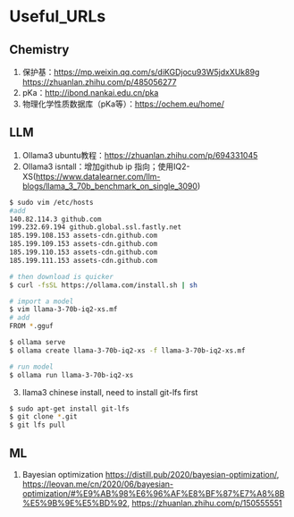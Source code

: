 # Useful_URLs

## Chemistry
1. 保护基：https://mp.weixin.qq.com/s/diKGDjocu93W5jdxXUk89g https://zhuanlan.zhihu.com/p/485056277
2. pKa：http://ibond.nankai.edu.cn/pka
3. 物理化学性质数据库（pKa等）：https://ochem.eu/home/


## LLM
1. Ollama3 ubuntu教程：https://zhuanlan.zhihu.com/p/694331045
2. Ollama3 isntall：增加github ip 指向；使用IQ2-XS(https://www.datalearner.com/llm-blogs/llama_3_70b_benchmark_on_single_3090)
```bash
$ sudo vim /etc/hosts
#add
140.82.114.3 github.com
199.232.69.194 github.global.ssl.fastly.net
185.199.108.153 assets-cdn.github.com
185.199.109.153 assets-cdn.github.com
185.199.110.153 assets-cdn.github.com
185.199.111.153 assets-cdn.github.com

# then download is quicker
$ curl -fsSL https://ollama.com/install.sh | sh

# import a model
$ vim llama-3-70b-iq2-xs.mf
# add
FROM *.gguf

$ ollama serve
$ ollama create llama-3-70b-iq2-xs -f llama-3-70b-iq2-xs.mf

# run model
$ ollama run llama-3-70b-iq2-xs

```
3. llama3 chinese install, need to install git-lfs first
```bash
$ sudo apt-get install git-lfs
$ git clone *.git
$ git lfs pull
```

## ML
1. Bayesian optimization https://distill.pub/2020/bayesian-optimization/, https://leovan.me/cn/2020/06/bayesian-optimization/#%E9%AB%98%E6%96%AF%E8%BF%87%E7%A8%8B%E5%9B%9E%E5%BD%92, https://zhuanlan.zhihu.com/p/150555551
